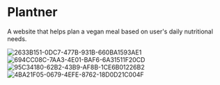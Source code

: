 # Plantner
A website that helps plan a vegan meal based on user's daily nutritional needs.

![2633B151-0DC7-477B-931B-660BA1593AE1](https://github.com/user-attachments/assets/514fee16-b13b-4270-bee2-29844ba344bf)
![694CC08C-7AA3-4E01-BAF6-6A31511F20CD](https://github.com/user-attachments/assets/22352118-ffda-4dc1-86a7-1487fc92ec97)
![95C34180-62B2-43B9-AF8B-1CE6B01226B2](https://github.com/user-attachments/assets/7e85a17d-54be-4ea7-88a8-4a09a17bece4)
![4BA21F05-0679-4EFE-8762-18D0D21C004F](https://github.com/user-attachments/assets/41dd8eb4-07fe-4b2c-bd23-262236eaa746)


